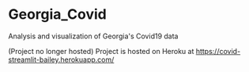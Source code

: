 # Georgia_Covid
Analysis and visualization of Georgia's Covid19 data

(Project no longer hosted)
Project is hosted on Heroku at https://covid-streamlit-bailey.herokuapp.com/
